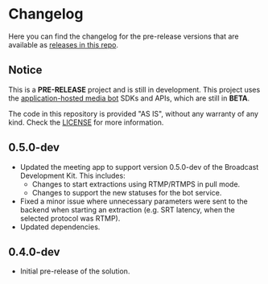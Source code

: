 # Changelog

Here you can find the changelog for the pre-release versions that are available as [releases in this repo](https://github.com/microsoft/Broadcast-Development-Kit-Meeting-App/releases).

## Notice

This is a **PRE-RELEASE** project and is still in development. This project uses the [application-hosted media bot](https://docs.microsoft.com/en-us/microsoftteams/platform/bots/calls-and-meetings/requirements-considerations-application-hosted-media-bots) SDKs and APIs, which are still in **BETA**.

The code in this repository is provided "AS IS", without any warranty of any kind. Check the [LICENSE](LICENSE) for more information.

## 0.5.0-dev

- Updated the meeting app to support version 0.5.0-dev of the Broadcast Development Kit. This includes:
    - Changes to start extractions using RTMP/RTMPS in pull mode.
    - Changes to support the new statuses for the bot service.
- Fixed a minor issue where unnecessary parameters were sent to the backend when starting an extraction (e.g. SRT latency, when the selected protocol was RTMP).
- Updated dependencies.

## 0.4.0-dev

- Initial pre-release of the solution.
